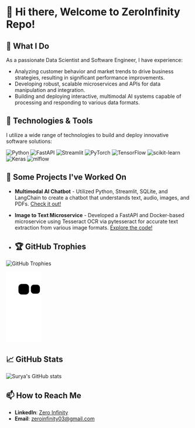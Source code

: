 # 👋 Hi there, Welcome to ZeroInfinity Repo!


## 🌟 What I Do
As a passionate Data Scientist and Software Engineer, I have experience:
- Analyzing customer behavior and market trends to drive business strategies, resulting in significant performance improvements.
- Developing robust, scalable microservices and APIs for data manipulation and integration.
- Building and deploying interactive, multimodal AI systems capable of processing and responding to various data formats.

## 🔧 Technologies & Tools
I utilize a wide range of technologies to build and deploy innovative software solutions:

![Python](https://img.shields.io/badge/python-3670A0?style=for-the-badge&logo=python&logoColor=ffdd54) 
![FastAPI](https://img.shields.io/badge/FastAPI-005571?style=for-the-badge&logo=fastapi)
![Streamlit](https://img.shields.io/badge/Streamlit-FF4B4B?style=for-the-badge&logo=streamlit&logoColor=white)
![PyTorch](https://img.shields.io/badge/PyTorch-%23EE4C2C.svg?style=for-the-badge&logo=PyTorch&logoColor=white)
![TensorFlow](https://img.shields.io/badge/TensorFlow-%23FF6F00.svg?style=for-the-badge&logo=TensorFlow&logoColor=white)
![scikit-learn](https://img.shields.io/badge/scikit--learn-%23F7931E.svg?style=for-the-badge&logo=scikit-learn&logoColor=white)
![Keras](https://img.shields.io/badge/Keras-%23D00000.svg?style=for-the-badge&logo=Keras&logoColor=white)
![mlflow](https://img.shields.io/badge/mlflow-%23d9ead3.svg?style=for-the-badge&logo=numpy&logoColor=blue)

## 🚀 Some Projects I've Worked On
- **Multimodal AI Chatbot** - Utilized Python, Streamlit, SQLite, and LangChain to create a chatbot that understands text, audio, images, and PDFs. [Check it out!](https://github.com/zeroinfinity03/multimodal-CHATBOT/tree/main)
- **Image to Text Microservice** - Developed a FastAPI and Docker-based microservice using Tesseract OCR via pytesseract for accurate text extraction from various image formats. [Explore the code!](https://github.com/zeroinfinity03/ocr-microservice/tree/main)

- ## 🏆 GitHub Trophies
![GitHub Trophies](https://github-profile-trophy.vercel.app/?username=zeroinfinity&theme=radical&no-frame=true)


![GitHub Contribution Snake Game](https://github.com/zeroinfinity03/zeroinfinity03/blob/main/dist/github-contribution-snake.svg)

## 📈 GitHub Stats
![Surya's GitHub stats](https://github-readme-stats.vercel.app/api?username=zeroinfinity&theme=dark&show_icons=true)



## 📫 How to Reach Me
- **LinkedIn**: [Zero Infinity](https://www.linkedin.com/in/surya-singh-412564233/)
- **Email**: [zeroinfinity03@gmail.com](mailto:zeroinfinity03@gmail.com)

<!-- Proudly created with GPRM (https://gprm.itsvg.in) -->
